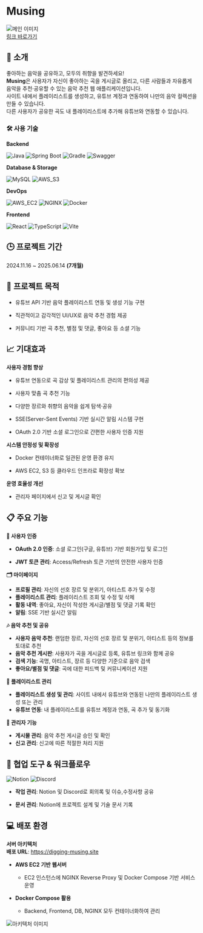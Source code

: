 # Musing

![메인 이미지](assets/thumbnail.png)  
<a href="https://digging-musing.site/" target="_blank">링크 바로가기</a>

## 👋 소개

좋아하는 음악을 공유하고, 모두의 취향을 발견하세요!  
**Musing**은 사용자가 자신이 좋아하는 곡을 게시글로 올리고, 다른 사람들과 자유롭게 음악을 추천·공유할 수 있는 음악 추천 웹 애플리케이션입니다.  
사이트 내에서 플레이리스트를 생성하고, 유튜브 계정과 연동하여 나만의 음악 컬렉션을 만들 수 있습니다.  
다른 사용자가 공유한 곡도 내 플레이리스트에 추가해 유튜브와 연동할 수 있습니다.

### 🛠️ 사용 기술

**Backend**

![Java](https://img.shields.io/badge/☕_Java-F89820?&style=for-the-badge&logo=Java&logoColor=white)
![Spring Boot](https://img.shields.io/badge/Spring_Boot-6DB33F?&style=for-the-badge&logo=SpringBoot&logoColor=white)
![Gradle](https://img.shields.io/badge/Gradle-02303A?&style=for-the-badge&logo=Gradle&logoColor=white)
![Swagger](https://img.shields.io/badge/Swagger-85EA2D?&style=for-the-badge&logo=Swagger&logoColor=black)

**Database & Storage**

![MySQL](https://img.shields.io/badge/MySQL-4479A1?style=for-the-badge&logo=mysql&logoColor=white)
![AWS_S3](https://img.shields.io/badge/AWS_S3-7779A1?style=for-the-badge)

**DevOps**

![AWS_EC2](https://img.shields.io/badge/AWS_EC2-FF6633?style=for-the-badge)
![NGINX](https://img.shields.io/badge/NGINX-009639?style=for-the-badge&logo=nginx&logoColor=white)
![Docker](https://img.shields.io/badge/Docker-2496ED?style=for-the-badge&logo=docker&logoColor=white)

**Frontend**

![React](https://img.shields.io/badge/React-61DAFB?style=for-the-badge&logo=react&logoColor=black)
![TypeScript](https://img.shields.io/badge/Redux-764ABC?style=for-the-badge&logo=redux&logoColor=white)
![Vite](https://img.shields.io/badge/Vite-646CFF?style=for-the-badge&logo=vite&logoColor=white)

## 🕒 프로젝트 기간

2024.11.16 ~ 2025.06.14 **(7개월)** 

## 🎯 프로젝트 목적

- 유튜브 API 기반 음악 플레이리스트 연동 및 생성 기능 구현

- 직관적이고 감각적인 UI/UX로 음악 추천 경험 제공

- 커뮤니티 기반 곡 추천, 별점 및 댓글, 좋아요 등 소셜 기능

## 📈 기대효과

**사용자 경험 향상**

- 유튜브 연동으로 곡 감상 및 플레이리스트 관리의 편의성 제공

- 사용자 맞춤 곡 추천 기능

- 다양한 장르와 취향의 음악을 쉽게 탐색·공유

- SSE(Server-Sent Events) 기반 실시간 알림 시스템 구현

- OAuth 2.0 기반 소셜 로그인으로 간편한 사용자 인증 지원

**시스템 안정성 및 확장성**

- Docker 컨테이너화로 일관된 운영 환경 유지

- AWS EC2, S3 등 클라우드 인프라로 확장성 확보

**운영 효율성 개선**

- 관리자 페이지에서 신고 및 게시글 확인

## 📋 주요 기능

**🔑 사용자 인증**
- **OAuth 2.0 인증**: 소셜 로그인(구글, 유튜브) 기반 회원가입 및 로그인

- **JWT 토큰 관리**: Access/Refresh 토큰 기반의 안전한 사용자 인증

**🗂 마이페이지**
- **프로필 관리**: 자신의 선호 장르 및 분위기, 아티스트 추가 및 수정
- **플레이리스트 관리**: 플레이리스트 조회 및 수정 및 삭제
- **활동 내역**: 좋아요, 자신이 작성한 게시글/별점 및 댓글 기록 확인
- **알림**: SSE 기반 실시간 알림

**🎶 음악 추천 및 공유**

- **사용자 음악 추천**: 랜덤한 장르, 자신의 선호 장르 및 분위기, 아티스트 등의 정보를 토대로 추천
- **음악 추천 게시판**: 사용자가 곡을 게시글로 등록, 유튜브 링크와 함께 공유
- **검색 기능**: 곡명, 아티스트, 장르 등 다양한 기준으로 음악 검색
- **좋아요/별점 및 댓글**: 곡에 대한 피드백 및 커뮤니케이션 지원

**📂 플레이리스트 관리**
- **플레이리스트 생성 및 관리**: 사이트 내에서 유튜브와 연동된 나만의 플레이리스트 생성 또는 관리
- **유튜브 연동**: 내 플레이리스트를 유튜브 계정과 연동, 곡 추가 및 동기화

**👥 관리자 기능**
- **게시물 관리**: 음악 추천 게시글 승인 및 확인
- **신고 관리**: 신고에 따른 적절한 처리 지원

## 🤝 협업 도구 & 워크플로우

![Notion](https://img.shields.io/badge/Notion-333333?style=for-the-badge&logo=notion&logoColor=white) ![Discord](https://img.shields.io/badge/Discord-5865F2?style=for-the-badge&logo=discord&logoColor=white)

- **작업 관리**: Notion 및 Discord로 회의록 및 이슈,수정사항 공유

- **문서 관리**: Notion에 프로젝트 설계 및 기술 문서 기록


## 💻 배포 환경
**서버 아키텍처**  
**배포 URL**: https://digging-musing.site  
- **AWS EC2 기반 웹서버**
  - EC2 인스턴스에 NGINX Reverse Proxy 및 Docker Compose 기반 서비스 운영

- **Docker Compose 활용**
  - Backend, Frontend, DB, NGINX 모두 컨테이너화하여 관리
     
![아키텍처 이미지](assets/thumbnail.png)  

